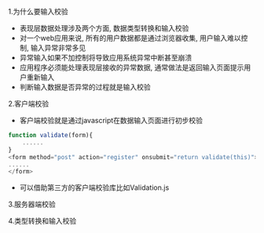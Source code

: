 
1.为什么要输入校验
* 表现层数据处理涉及两个方面, 数据类型转换和输入校验
* 对一个web应用来说, 所有的用户数据都是通过浏览器收集, 用户输入难以控制, 输入异常非常多见
* 异常输入如果不加控制将导致应用系统异常中断甚至崩溃
* 应用程序必须能处理表现层接收的异常数据, 通常做法是返回输入页面提示用户重新输入
* 判断输入数据是否异常的过程就是输入校验

2.客户端校验
* 客户端校验就是通过javascript在数据输入页面进行初步校验
```javascript
function validate(form){
    ......
}
<form method="post" action="register" onsubmit="return validate(this)">
......
</form>
```
* 可以借助第三方的客户端校验库比如Validation.js

3.服务器端校验

4.类型转换和输入校验
